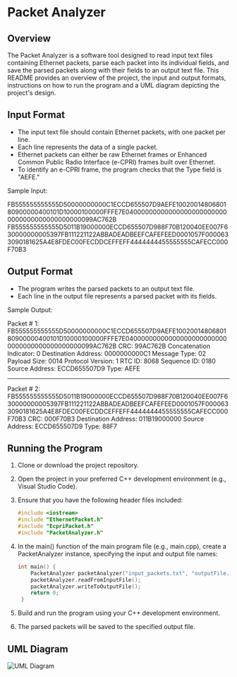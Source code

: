 # Packet Analyzer

## Overview

The Packet Analyzer is a software tool designed to read input text files containing Ethernet packets, parse each packet into its individual fields, and save the parsed packets along with their fields to an output text file. This README provides an overview of the project, the input and output formats, instructions on how to run the program and a UML diagram depicting the project's design.

## Input Format

- The input text file should contain Ethernet packets, with one packet per line.
- Each line represents the data of a single packet.
- Ethernet packets can either be raw Ethernet frames or Enhanced Common Public Radio Interface (e-CPRI) frames built over Ethernet.
- To identify an e-CPRI frame, the program checks that the Type field is "AEFE."

Sample Input:

FB555555555555D50000000000C1ECCD655507D9AEFE1002001480680180900000400101D10000100000FFFE7E040000000000000000000000000000000000000000000099AC762B
FB555555555555D5011B19000000ECCD655507D988F70B120040EE007F630000000005397FB111221122ABBADEADBEEFCAFEFEED0001057F0000633090181625A4E8FDEC00FECDDCEFFEFF4444444455555555CAFECC000F70B3

## Output Format

- The program writes the parsed packets to an output text file.
- Each line in the output file represents a parsed packet with its fields.

Sample Output:


Packet # 1:
FB555555555555D50000000000C1ECCD655507D9AEFE1002001480680180900000400101D10000100000FFFE7E040000000000000000000000000000000000000000000099AC762B
CRC: 99AC762B
Concatenation Indicator: 0
Destination Address: 0000000000C1
Message Type: 02
Payload Size: 0014
Protocol Version: 1
RTC ID: 8068
Sequence ID: 0180
Source Address: ECCD655507D9
Type: AEFE

**************************************************************************************************************************************************************************************************************************************

Packet # 2:
FB555555555555D5011B19000000ECCD655507D988F70B120040EE007F630000000005397FB111221122ABBADEADBEEFCAFEFEED0001057F0000633090181625A4E8FDEC00FECDDCEFFEFF4444444455555555CAFECC000F70B3
CRC: 000F70B3
Destination Address: 011B19000000
Source Address: ECCD655507D9
Type: 88F7

## Running the Program

1. Clone or download the project repository.
2. Open the project in your preferred C++ development environment (e.g., Visual Studio Code).
3. Ensure that you have the following header files included:

   ```cpp
   #include <iostream>
   #include "EthernetPacket.h"
   #include "EcpriPacket.h"
   #include "PacketAnalyzer.h"
   
4. In the main() function of the main program file (e.g., main.cpp), create a PacketAnalyzer instance, specifying the input and output file names:
   
   ```cpp
   int main() {
       PacketAnalyzer packetAnalyzer("input_packets.txt", "outputFile.txt");
       packetAnalyzer.readFromInputFile();
       packetAnalyzer.writeToOutputFile();
       return 0;
    }

5. Build and run the program using your C++ development environment.
6. The parsed packets will be saved to the specified output file.
   
##  UML Diagram
![UML Diagram](uml_diagram.jpg)
